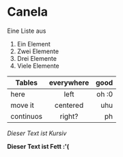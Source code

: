 # Canela #
Eine Liste aus

 1. Ein Element
 2. Zwei Elemente
 3. Drei Elemente 
 4. Viele Elemente 
            
            
| Tables   |    everywhere |  good |
|----------|:-------------:|------:|
| here     |  left         | oh :0 |
| move it  |    centered   |   uhu |
|continuos | right?        |   ph  |

 _Dieser Text ist Kursiv_
 
 **Dieser Text ist Fett :'(**
 
